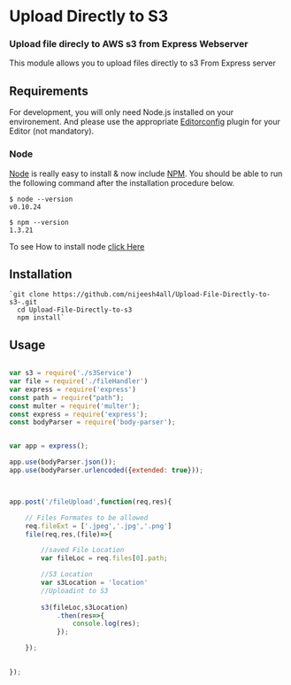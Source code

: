 # Upload Directly to S3

### Upload file direcly to AWS s3 from Express Webserver

This module allows you to upload files directly to s3 From Express server

## Requirements

For development, you will only need Node.js installed on your environement.
And please use the appropriate [Editorconfig](http://editorconfig.org/) plugin for your Editor (not mandatory).

### Node

[Node](http://nodejs.org/) is really easy to install & now include [NPM](https://npmjs.org/).
You should be able to run the following command after the installation procedure
below.

    $ node --version
    v0.10.24

    $ npm --version
    1.3.21
To see How to install node [click Here](https://nodejs.org/en/download/package-manager/)

## Installation

	`git clone https://github.com/nijeesh4all/Upload-File-Directly-to-s3-.git
	  cd Upload-File-Directly-to-s3 
      npm install` 

## Usage 

```js

var s3 = require('./s3Service')
var file = require('./fileHandler')
var express = require('express')
const path = require("path");
const multer = require('multer');
const express = require('express'); 
const bodyParser = require('body-parser');


var app = express();

app.use(bodyParser.json());
app.use(bodyParser.urlencoded({extended: true}));



app.post('/fileUpload',function(req,res){

    // Files Formates to be allowed
    req.fileExt = ['.jpeg','.jpg','.png']
    file(req,res,(file)=>{

        //saved File Location
        var fileLoc = req.files[0].path;

        //S3 Location
        var s3Location = 'location'
        //Uploadint to S3
        
        s3(fileLoc,s3Location)
            .then(res=>{
                console.log(res);
            });

    });
    

});

```

